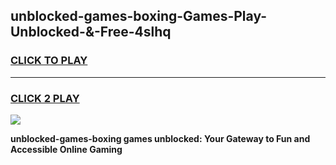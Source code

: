 
## unblocked-games-boxing-Games-Play-Unblocked-&-Free-4slhq
<h3>
<a href="https://premium76.site?title=unblocked-games-boxing&ref=24A">CLICK TO PLAY</a></h3>
<hr>

<h3>
<a href="https://premium76.site?title=unblocked-games-boxing&ref=24A">CLICK 2 PLAY</a>
  
</h3>

<a href="https://premium76.site?title=unblocked-games-boxing&ref=24A"><img src="https://clearcache.store/games.png"></a>


**unblocked-games-boxing games unblocked: Your Gateway to Fun and Accessible Online Gaming**
